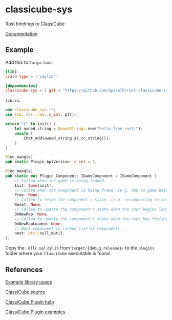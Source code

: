 # classicube-sys

Rust bindings to [ClassiCube](https://www.classicube.net)

[Documentation](https://spiralp.github.io/rust-classicube-sys/classicube_sys/index.html)

## Example

Add this to `Cargo.toml`:

```toml
[lib]
crate-type = ["cdylib"]

[dependencies]
classicube-sys = { git = "https://github.com/SpiralP/rust-classicube-sys.git" }
```

`lib.rs`:

```rust
use classicube_sys::*;
use std::{os::raw::c_int, ptr};

extern "C" fn init() {
    let owned_string = OwnedString::new("hello from rust!");
    unsafe {
        Chat_Add(owned_string.as_cc_string());
    }
}

#[no_mangle]
pub static Plugin_ApiVersion: c_int = 1;

#[no_mangle]
pub static mut Plugin_Component: IGameComponent = IGameComponent {
    // Called when the game is being loaded.
    Init: Some(init),
    // Called when the component is being freed. (e.g. due to game being closed)
    Free: None,
    // Called to reset the component's state. (e.g. reconnecting to server)
    Reset: None,
    // Called to update the component's state when the user begins loading a new map.
    OnNewMap: None,
    // Called to update the component's state when the user has finished loading a new map.
    OnNewMapLoaded: None,
    // Next component in linked list of components.
    next: ptr::null_mut(),
};
```

Copy the `.dll`/`.so`/`.dylib` from `target/{debug,release}/` to the `plugins` folder where your `ClassiCube` executable is found

## References

[Example library usage](https://github.com/SpiralP/rust-classicube-roll-plugin)

[ClassiCube source](https://github.com/UnknownShadow200/ClassiCube)

[ClassiCube Plugin help](https://github.com/UnknownShadow200/ClassiCube/blob/HEAD/doc/plugin-dev.md)

[ClassiCube Plugin examples](https://github.com/UnknownShadow200/ClassiCube-Plugins)
